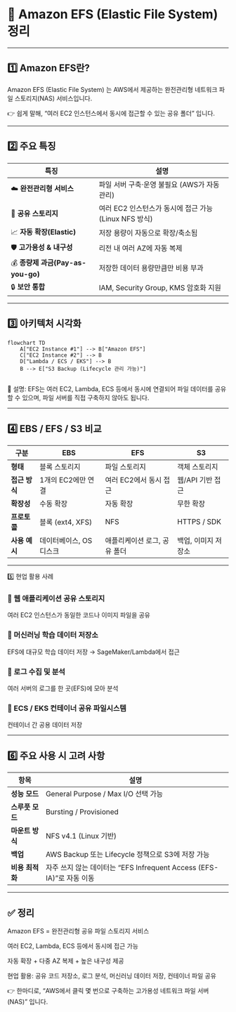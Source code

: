 <h1 id="📁-amazon-efs-elastic-file-system-정리">📁 Amazon EFS (Elastic File System) 정리</h1>
<hr />
<h2 id="1️⃣-amazon-efs란">1️⃣ Amazon EFS란?</h2>
<p>Amazon EFS (Elastic File System) 는
AWS에서 제공하는 완전관리형 네트워크 파일 스토리지(NAS) 서비스입니다.</p>
<p>👉 쉽게 말해,
“여러 EC2 인스턴스에서 동시에 접근할 수 있는 공유 폴더” 입니다.</p>
<hr />
<h2 id="2️⃣-주요-특징">2️⃣ 주요 특징</h2>
<table>
<thead>
<tr>
<th>특징</th>
<th>설명</th>
</tr>
</thead>
<tbody><tr>
<td>☁️ <strong>완전관리형 서비스</strong></td>
<td>파일 서버 구축·운영 불필요 (AWS가 자동 관리)</td>
</tr>
<tr>
<td>📂 <strong>공유 스토리지</strong></td>
<td>여러 EC2 인스턴스가 동시에 접근 가능 (Linux NFS 방식)</td>
</tr>
<tr>
<td>📈 <strong>자동 확장(Elastic)</strong></td>
<td>저장 용량이 자동으로 확장/축소됨</td>
</tr>
<tr>
<td>🛡 <strong>고가용성 &amp; 내구성</strong></td>
<td>리전 내 여러 AZ에 자동 복제</td>
</tr>
<tr>
<td>💰 <strong>종량제 과금(Pay-as-you-go)</strong></td>
<td>저장한 데이터 용량만큼만 비용 부과</td>
</tr>
<tr>
<td>🔒 <strong>보안 통합</strong></td>
<td>IAM, Security Group, KMS 암호화 지원</td>
</tr>
</tbody></table>
<hr />
<h2 id="3️⃣-아키텍처-시각화">3️⃣ 아키텍처 시각화</h2>
<pre><code class="language-mermaid">flowchart TD
    A[&quot;EC2 Instance #1&quot;] --&gt; B[&quot;Amazon EFS&quot;]
    C[&quot;EC2 Instance #2&quot;] --&gt; B
    D[&quot;Lambda / ECS / EKS&quot;] --&gt; B
    B --&gt; E[&quot;S3 Backup (Lifecycle 관리 가능)&quot;]</code></pre>
<p><img alt="" src="https://velog.velcdn.com/images/yjshin/post/6c3fe620-b3f3-4705-926f-21df20e5706a/image.png" /></p>
<p>🧠 설명:
EFS는 여러 EC2, Lambda, ECS 등에서 동시에 연결되어 파일 데이터를 공유할 수 있으며,
파일 서버를 직접 구축하지 않아도 됩니다.</p>
<hr />
<h2 id="4️⃣-ebs--efs--s3-비교">4️⃣ EBS / EFS / S3 비교</h2>
<table>
<thead>
<tr>
<th>구분</th>
<th><strong>EBS</strong></th>
<th><strong>EFS</strong></th>
<th><strong>S3</strong></th>
</tr>
</thead>
<tbody><tr>
<td><strong>형태</strong></td>
<td>블록 스토리지</td>
<td>파일 스토리지</td>
<td>객체 스토리지</td>
</tr>
<tr>
<td><strong>접근 방식</strong></td>
<td>1개의 EC2에만 연결</td>
<td>여러 EC2에서 동시 접근</td>
<td>웹/API 기반 접근</td>
</tr>
<tr>
<td><strong>확장성</strong></td>
<td>수동 확장</td>
<td>자동 확장</td>
<td>무한 확장</td>
</tr>
<tr>
<td><strong>프로토콜</strong></td>
<td>블록 (ext4, XFS)</td>
<td>NFS</td>
<td>HTTPS / SDK</td>
</tr>
<tr>
<td><strong>사용 예시</strong></td>
<td>데이터베이스, OS 디스크</td>
<td>애플리케이션 로그, 공유 폴더</td>
<td>백업, 이미지 저장소</td>
</tr>
</tbody></table>
<hr />
<p>5️⃣ 현업 활용 사례</p>
<h3 id="🧩-웹-애플리케이션-공유-스토리지">🧩 웹 애플리케이션 공유 스토리지</h3>
<p>여러 EC2 인스턴스가 동일한 코드나 이미지 파일을 공유</p>
<h3 id="🧠-머신러닝-학습-데이터-저장소">🧠 머신러닝 학습 데이터 저장소</h3>
<p>EFS에 대규모 학습 데이터 저장 → SageMaker/Lambda에서 접근</p>
<h3 id="🧾-로그-수집-및-분석">🧾 로그 수집 및 분석</h3>
<p>여러 서버의 로그를 한 곳(EFS)에 모아 분석</p>
<h3 id="🧰-ecs--eks-컨테이너-공유-파일시스템">🧰 ECS / EKS 컨테이너 공유 파일시스템</h3>
<p>컨테이너 간 공용 데이터 저장</p>
<hr />
<h2 id="6️⃣-주요-사용-시-고려-사항">6️⃣ 주요 사용 시 고려 사항</h2>
<table>
<thead>
<tr>
<th>항목</th>
<th>설명</th>
</tr>
</thead>
<tbody><tr>
<td><strong>성능 모드</strong></td>
<td>General Purpose / Max I/O 선택 가능</td>
</tr>
<tr>
<td><strong>스루풋 모드</strong></td>
<td>Bursting / Provisioned</td>
</tr>
<tr>
<td><strong>마운트 방식</strong></td>
<td>NFS v4.1 (Linux 기반)</td>
</tr>
<tr>
<td><strong>백업</strong></td>
<td>AWS Backup 또는 Lifecycle 정책으로 S3에 저장 가능</td>
</tr>
<tr>
<td><strong>비용 최적화</strong></td>
<td>자주 쓰지 않는 데이터는 “EFS Infrequent Access (EFS-IA)”로 자동 이동</td>
</tr>
</tbody></table>
<hr />
<h2 id="✅-정리">✅ 정리</h2>
<p>Amazon EFS = 완전관리형 공유 파일 스토리지 서비스</p>
<p>여러 EC2, Lambda, ECS 등에서 동시에 접근 가능</p>
<p>자동 확장 + 다중 AZ 복제 + 높은 내구성 제공</p>
<p>현업 활용: 공유 코드 저장소, 로그 분석, 머신러닝 데이터 저장, 컨테이너 파일 공유</p>
<p>👉 한마디로,
“AWS에서 클릭 몇 번으로 구축하는 고가용성 네트워크 파일 서버 (NAS)” 입니다.</p>
